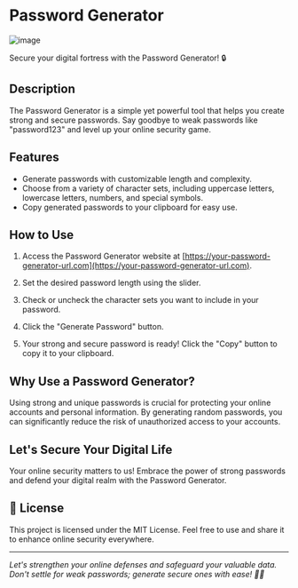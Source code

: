 # Password Generator



![image](https://github.com/stuti-singh-in/JavaScript-beginners/assets/121602275/2cab7484-1746-47b6-8891-aa97a30b6511)


Secure your digital fortress with the Password Generator! 🔒

## Description

The Password Generator is a simple yet powerful tool that helps you create strong and secure passwords. Say goodbye to weak passwords like "password123" and level up your online security game.

## Features

- Generate passwords with customizable length and complexity.
- Choose from a variety of character sets, including uppercase letters, lowercase letters, numbers, and special symbols.
- Copy generated passwords to your clipboard for easy use.

## How to Use

1. Access the Password Generator website at [https://your-password-generator-url.com](https://your-password-generator-url.com).

2. Set the desired password length using the slider.

3. Check or uncheck the character sets you want to include in your password.

4. Click the "Generate Password" button.

5. Your strong and secure password is ready! Click the "Copy" button to copy it to your clipboard.

## Why Use a Password Generator?

Using strong and unique passwords is crucial for protecting your online accounts and personal information. By generating random passwords, you can significantly reduce the risk of unauthorized access to your accounts.

## Let's Secure Your Digital Life

Your online security matters to us! Embrace the power of strong passwords and defend your digital realm with the Password Generator.

## 📝 License

This project is licensed under the MIT License. Feel free to use and share it to enhance online security everywhere.

---
_Let's strengthen your online defenses and safeguard your valuable data. Don't settle for weak passwords; generate secure ones with ease! 💪🔐_
